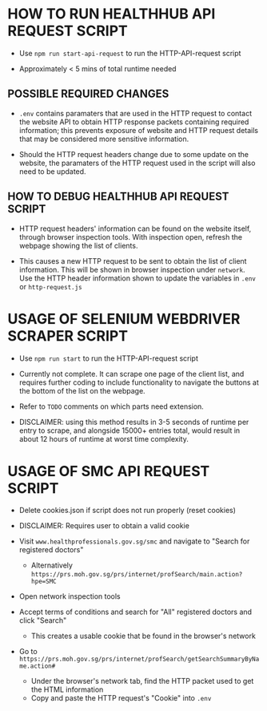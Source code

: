 # HOW TO RUN HEALTHHUB API REQUEST SCRIPT

-   Use `npm run start-api-request` to run the HTTP-API-request script

-   Approximately < 5 mins of total runtime needed

## POSSIBLE REQUIRED CHANGES

-   `.env` contains paramaters that are used in the HTTP request to contact the website
    API to obtain HTTP response packets containing required information; this prevents
    exposure of website and HTTP request details that may be considered more sensitive information.

-   Should the HTTP request headers change due to some update on the website, the paramaters of
    the HTTP request used in the script will also need to be updated.

## HOW TO DEBUG HEALTHHUB API REQUEST SCRIPT

-   HTTP request headers' information can be found on the website itself, through browser
    inspection tools. With inspection open, refresh the webpage showing the list of clients.

-   This causes a new HTTP request to be sent to obtain the list of client information. This
    will be shown in browser inspection under `network`. Use the HTTP header information shown
    to update the variables in `.env` or `http-request.js`

# USAGE OF SELENIUM WEBDRIVER SCRAPER SCRIPT

-   Use `npm run start` to run the HTTP-API-request script

-   Currently not complete. It can scrape one page of the client list, and requires further
    coding to include functionality to navigate the buttons at the bottom of the list on the
    webpage.

-   Refer to `TODO` comments on which parts need extension.

-   DISCLAIMER: using this method results in 3-5 seconds of runtime per entry to scrape, and
    alongside 15000+ entries total, would result in about 12 hours of runtime at worst time
    complexity.

# USAGE OF SMC API REQUEST SCRIPT

-   Delete cookies.json if script does not run properly (reset cookies)

-   DISCLAIMER: Requires user to obtain a valid cookie
-   Visit `www.healthprofessionals.gov.sg/smc` and navigate to "Search for registered doctors"
    -   Alternatively `https://prs.moh.gov.sg/prs/internet/profSearch/main.action?hpe=SMC`
-   Open network inspection tools
-   Accept terms of conditions and search for "All" registered doctors and click "Search"
    -   This creates a usable cookie that be found in the browser's network
-   Go to `https://prs.moh.gov.sg/prs/internet/profSearch/getSearchSummaryByName.action#`
    -   Under the browser's network tab, find the HTTP packet used to get the HTML information
    -   Copy and paste the HTTP request's "Cookie" into `.env`
